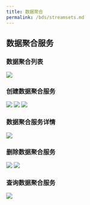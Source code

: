 ```yaml
---
title: 数据聚合
permalink: /bds/streamsets.md
---
```


## 数据聚合服务
### 数据聚合列表
![](~@vuepress/streamsets-list.png)

### 创建数据聚合服务
![](~@vuepress/streamsets-create1.png)
![](~@vuepress/streamsets-create2.png)
![](~@vuepress/streamsets-create3.png) 
 

### 数据聚合服务详情
![](~@vuepress/streamsets-detail.png) 

### 删除数据聚合服务
![](~@vuepress/streamsets-delete1.png) 
![](~@vuepress/streamsets-delete2.png) 

### 查询数据聚合服务
![](~@vuepress/streamsets-query.png)
